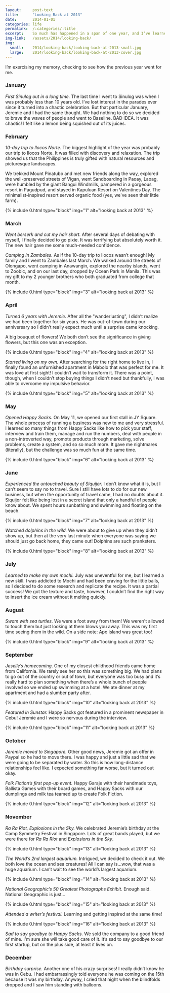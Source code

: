 ```yaml
---
layout:     post-text
title:      "Looking Back at 2013"
date:       2014-01-01
categories: life
permalink:  /:categories/:title
excerpt:    So much has happened in a span of one year, and I’ve learned many things as the months went by. Here’s a summary of my 2013.
img-link:   /assets/2014/looking-back/
img:
  small:    2014/looking-back/looking-back-at-2013-small.jpg
  large:    2014/looking-back/looking-back-at-2013-cover.jpg
---
```


I’m exercising my memory, checking to see how the previous year went for me.

### January

*First Sinulog out in a long time.* The last time I went to Sinulog was when I was probably less than 10 years old. I’ve lost interest in the parades ever since it turned into a chaotic celebration. But that particular January, Jeremie and I had the same thought. We had nothing to do so we decided to brave the waves of people and went to Baseline. BAD IDEA. It was chaotic! I felt like a lemon being squished out of its juices.

### February

*10-day trip to Ilocos Norte.* The biggest highlight of the year was probably our trip to Ilocos Norte. It was filled with discovery and relaxation. The trip showed us that the Philippines is truly gifted with natural resources and picturesque landscapes.


We trekked Mount Pinatubo and met new friends along the way, explored the well-preserved streets of Vigan, went Sandboarding in Paoay, Laoag, were humbled by the giant Bangui Windmills, pampered in a gorgeous resort in Pagudpud, and stayed in Kapuluan Resort on Valentines Day. The minimalist-inspired resort served organic food (yes, we've seen their little farm).

{% include 0.html type="block" img="1" alt="looking back at 2013" %}

### March

*Went berserk and cut my hair short.* After several days of debating with myself, I finally decided to go pixie. It was terrifying but absolutely worth it. The new hair gave me some much-needed confidence.


*Camping in Zambales.* As if the 10-day trip to Ilocos wasn’t enough! My family and I went to Zambales last March. We walked around the streets of Olongapo, went camping in Anawangin, explored the nearby islands, went to Zoobic, and on our last day, dropped by Ocean Park in Manila. This was my gift to my 2 younger brothers who both graduated from college that month.

{% include 0.html type="block" img="3" alt="looking back at 2013" %}

### April

*Turned 6 years with Jeremie.* After all the "wanderlusting", I didn’t realize we had been together for six years. He was out-of-town during our anniversary so I didn’t really expect much until a surprise came knocking.


A big bouquet of flowers! We both don’t see the significance in giving flowers, but this one was an exception.

{% include 0.html type="block" img="4" alt="looking back at 2013" %}

*Started living on my own.* After searching for the right home to live in, I finally found an unfurnished apartment in Mabolo that was perfect for me. It was love at first sight! I couldn’t wait to transform it. There was a point, though, when I couldn’t stop buying things I didn’t need but thankfully, I was able to overcome my impulsive behavior.

{% include 0.html type="block" img="5" alt="looking back at 2013" %}

### May

*Opened Happy Sacks.* On May 11, we opened our first stall in JY Square. The whole process of running a business was new to me and very stressful. I learned so many things from Happy Sacks like how to pick your staff, interview and train them, manage and run the numbers, deal with people in a non-introverted way, promote products through marketing, solve problems, create a system, and so so much more. It gave me nightmares (literally), but the challenge was so much fun at the same time.

{% include 0.html type="block" img="6" alt="looking back at 2013" %}

### June

*Experienced the untouched beauty of Siquijor.* I don’t know what it is, but I can’t seem to say no to travel. Sure I still have lots to do for our new business, but when the opportunity of travel came, I had no doubts about it. Siquijor felt like being lost in a secret island that only a handful of people know about. We spent hours sunbathing and swimming and floating on the beach.

{% include 0.html type="block" img="7" alt="looking back at 2013" %}

*Watched dolphins in the wild.* We were about to give up when they didn’t show up, but then at the very last minute when everyone was saying we should just go back home, they came out! Dolphins are such pranksters.

{% include 0.html type="block" img="8" alt="looking back at 2013" %}

### July

*Learned to make my own mochi.* July was uneventful for me, but I learned a new skill. I was addicted to Mochi and had been craving for the little balls, so I decided to do some research and replicate the recipe. It was a partial success! We got the texture and taste, however, I couldn’t find the right way to insert the ice cream without it melting quickly.

### August

*Swam with sea turtles.* We were a foot away from them! We weren't allowed to touch them but just looking at them blows you away. This was my first time seeing them in the wild. On a side note: Apo island was great too!

{% include 0.html type="block" img="9" alt="looking back at 2013" %}

### September

*Jeselle’s homecoming.* One of my closest childhood friends came home from California. We rarely see her so this was something big. We had plans to go out of the country or out of town, but everyone was too busy and it’s really hard to plan something when there’s a whole bunch of people involved so we ended up swimming at a hotel. We ate dinner at my apartment and had a slumber party after.

{% include 0.html type="block" img="10" alt="looking back at 2013" %}

*Featured in Sunstar.* Happy Sacks got featured in a prominent newspaper in Cebu! Jeremie and I were so nervous during the interview.

{% include 0.html type="block" img="11" alt="looking back at 2013" %}

### October

*Jeremie moved to Singapore.* Other good news, Jeremie got an offer in Paypal so he had to move there. I was happy and just a little sad that we were going to be separated by water. So this is how long-distance relationships feel like. I expected something far worse, but it turned out okay.

*Folk Fiction’s first pop-up event.* Happy Garaje with their handmade toys, Ballista Games with their board games, and Happy Sacks with our dumplings and milk tea teamed up to create Folk Fiction.

{% include 0.html type="block" img="12" alt="looking back at 2013" %}

### November

*Ra Ra Riot, Explosions in the Sky.* We celebrated Jeremie’s birthday at the Camp Symmetry Festival in Singapore. Lots of great bands played, but we were there for *Ra Ra Riot* and *Explosions in the Sky*.

{% include 0.html type="block" img="13" alt="looking back at 2013" %}

*The World’s 2nd largest aquarium.* Intrigued, we decided to check it out. We both love the ocean and sea creatures! All I can say is…wow, that was a huge aquarium. I can’t wait to see the world’s largest aquarium.

{% include 0.html type="block" img="14" alt="looking back at 2013" %}

*National Geographic’s 50 Greatest Photographs Exhibit.* Enough said. National Geographic is just…

{% include 0.html type="block" img="15" alt="looking back at 2013" %}

*Attended a writer’s festival.* Learning and getting inspired at the same time!

{% include 0.html type="block" img="16" alt="looking back at 2013" %}

*Sad to say goodbye to Happy Sacks.* We sold the company to a good friend of mine. I'm sure she will take good care of it. It’s sad to say goodbye to our first startup, but on the plus side, at least it lives on.

### December

*Birthday surprise.* Another one of his crazy surprises! I really didn’t know he was in Cebu. I had embarrassingly told everyone he was coming on the 15th because it was my birthday. Anyway, I cried that night when the blindfolds dropped and I saw him standing with balloons.
